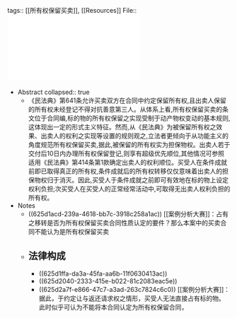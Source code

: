 tags:: [[所有权保留买卖]], [[Resources]] 
File:: ![王_2021_《民法典》第641条(所有权保留买卖)评注.pdf](../assets/王_2021_《民法典》第641条(所有权保留买卖)评注_1650268831309_0.pdf)

- Abstract
  collapsed:: true
	- 《民法典》第641条允许买卖双方在合同中约定保留所有权,且出卖人保留的所有权未经登记不得对抗善意第三人。从体系上看,所有权保留买卖的条文位于合同编,标的物的所有权保留之实现受制于动产物权变动的基本规则,这体现出一定的形式主义特征。然而,从《民法典》为被保留所有权之效果、出卖人的权利之实现等设置的规则观之,立法者更倾向于从功能主义的角度规范所有权保留买卖,据此,被保留的所有权实为担保物权。出卖人若于交付后10日内办理所有权保留登记,则享有超级优先顺位,其他情况可参照适用《民法典》第414条第1款确定出卖人的权利顺位。买受人在条件成就前即已取得真正的所有权,条件成就后的所有权转移仅仅意味着出卖人的担保物权归于消灭。因此,买受人于条件成就之前即可有效地在标的物上设定权利负担;次买受人在买受人的正常经常活动中,可取得无出卖人权利负担的所有权。
- Notes
	- ((625d1acd-239a-4618-bb7c-3918c258a1ac))
	  [[案例分析大赛]]：占有之移转是否为所有权保留买卖合同性质认定的要件？那么本案中的买卖合同不能认为是所有权保留买卖
	- ## 法律构成
		- ((625d1ffa-da3a-45fa-aa6b-11f0630413ac))
		- ((625d2040-2333-415e-b022-81c2083eac5e))
		- ((625d2a7f-e866-47c7-a3ad-263c7824c6c0))
		  [[案例分析大赛]]：据此，于约定让与返还请求权之情形，买受人无法直接占有标的物。此时似乎可认为不能将本合同认定为所有权保留合同，